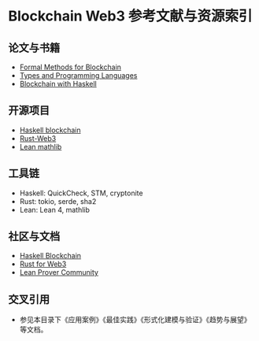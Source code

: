 # Blockchain Web3 参考文献与资源索引

## 论文与书籍

- [Formal Methods for Blockchain](https://arxiv.org/abs/2107.10121)
- [Types and Programming Languages](https://www.cis.upenn.edu/~bcpierce/tapl/)
- [Blockchain with Haskell](https://hackage.haskell.org/package/blockchain)

## 开源项目

- [Haskell blockchain](https://hackage.haskell.org/package/blockchain)
- [Rust-Web3](https://github.com/rust-web3)
- [Lean mathlib](https://github.com/leanprover-community/mathlib)

## 工具链

- Haskell: QuickCheck, STM, cryptonite
- Rust: tokio, serde, sha2
- Lean: Lean 4, mathlib

## 社区与文档

- [Haskell Blockchain](https://wiki.haskell.org/Blockchain)
- [Rust for Web3](https://github.com/rust-web3)
- [Lean Prover Community](https://leanprover-community.github.io/)

## 交叉引用

- 参见本目录下《应用案例》《最佳实践》《形式化建模与验证》《趋势与展望》等文档。
